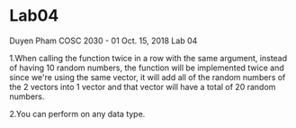 # Lab04

Duyen Pham
COSC 2030 - 01 
Oct. 15, 2018
Lab 04

1.When calling the function twice in a row with the same argument, instead of having 10 random numbers, the function will be implemented twice and since we're using the same vector, it will add all of the random numbers of the 2 vectors into 1 vector and that vector will have a total of 20 random numbers.

2.You can perform on any data type.

